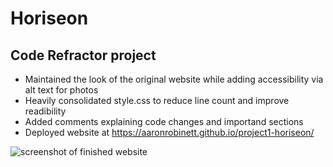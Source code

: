 # Horiseon
## Code Refractor project

* Maintained the look of the original website while adding accessibility via alt text for photos
* Heavily consolidated style.css to reduce line count and improve readibility
* Added comments explaining code changes and importand sections
* Deployed website at https://aaronrobinett.github.io/project1-horiseon/

![](./assets/images/horiseonscreenshot.png/ "screenshot of finished website")

